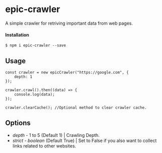 # epic-crawler

A simple crawler for retriving important data from web pages.

#### Installation

`$ npm i epic-crawler --save`

## Usage

```
const crawler = new epicCrawler("https://google.com", {
    depth: 1
});

crawler.crawl().then((data) => {
    console.log(data);
});

crawler.clearCache(); //Optional method to clear crawler cache.

```

## Options

- _depth_ - 1 to 5 (Default 1) | Crawling Depth.
- _strict_ - _boolean_ (Default True) | Set to False if you also want to collect links related to other websites.
